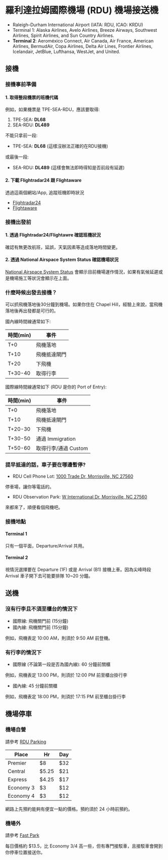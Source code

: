 羅利達拉姆國際機場 (RDU) 機場接送機
===================================

* Raleigh–Durham International Airport (IATA: RDU, ICAO: KRDU)
* Terminal 1: Alaska Airlines, Avelo Airlines, Breeze Airways, Southwest Airlines, Spirit Airlines, and Sun Country Airlines.
* **Terminal 2**: Aeroméxico Connect, Air Canada, Air France, American Airlines, BermudAir, Copa Airlines, Delta Air Lines, Frontier Airlines, Icelandair, JetBlue, Lufthansa, WestJet, and United.


接機
----

### 接機事前準備

#### 1. 取得整段機票的班機代碼

例如，如果機票是 TPE-SEA-RDU，應該要取得:

1. TPE-SEA: **DL68**
2. SEA-RDU: **DL489**

不能只拿前一段:

* TPE-SEA: **DL68** (這樣沒辦法正確的在RDU接機)

或最後一段:

* SEA-RDU: **DL489** (這樣會無法即時得知是否前段有延遲)


#### 2. 下載 Flightradar24 跟 Flightaware

透過這兩個網站/App, 追蹤班機即時狀況

* [Flightradar24](https://www.flightradar24.com/)
* [Flightaware](https://www.flightaware.com/)


### 接機出發前

#### 1. 透過 Flightradar24/Flightawre 確認班機狀況


確認有無更改航班，延誤，天氣因素等造成落地時間變更。


#### 2. 透過 National Airspace System Status 確認機場狀況

[National Airspace System Status](https://nasstatus.faa.gov/) 會顯示目前機場運作情況，如果有氣候延遲或是機場施工等狀況會顯示在上面。


### 什麼時候出發去接機？


可以抓飛機落地後30分鐘到機場。如果你住在 Chapel Hill，經驗上來說，當飛機落地後再出發都是可行的。



國內線時間線通常如下:

| 時間(min) | 事件 |
|-----|-----------|
| T+0 |  飛機落地 |
| T+10| 飛機抵達閘門|
| T+20| 下飛機 |
| T+30-40| 取得行李|

國際線時間線通常如下 (RDU 是你的 Port of Entry):

| 時間(min) | 事件 |
|-----|-----------|
| T+0 |  飛機落地 |
| T+10| 飛機抵達閘門|
| T+20-30| 下飛機 |
| T+30-50| 通過 Immigration |
| T+50-60| 取得行李/通過 Custom |

### 提早抵達的話，車子要在哪邊暫停?

* RDU Cell Phone Lot: [1000 Trade Dr, Morrisville, NC 27560](https://maps.app.goo.gl/3nRYVzpg2DhhogY4A)

停車場，讓你等電話的。

* RDU Observation Park: [W International Dr, Morrisville, NC 27560](https://maps.app.goo.gl/MRUBQp6raAARDGax7)

來都來了，順便看個飛機吧。

### 接機地點

#### Terminal 1

只有一個平面，Departure/Arrival 共用。

#### Terminal 2

視情況選擇要在 Departure (1F) 或是 Arrival (B1) 接機上車。因為尖峰時段 Arrival 車子開下去可能要排隊 10~20 分鐘。

送機
----
### 沒有行李且不須至櫃台的情況下

* 國際線: 飛機關門前 (15分鐘)
* 國內線: 飛機關門前 (15分鐘)

例如，飛機表定 10:00 AM，則須於 9:50 AM 前登機。

### 有行李的情況下

* 國際線 (不論第一段是否為國內線): 60 分鐘前關櫃

例如，飛機表定 13:00 PM，則須於 12:00 PM 前至櫃台掛行李

* 國內線: 45 分鐘前關櫃

例如，飛機表定 18:00 PM，則須於 17:15 PM 前至櫃台掛行李


機場停車
--------

### 機場自營

請參考 [RDU Parking](https://www.rdu.com/parking/)

| Place | Hr | Day |
| -- | -- | -- |
| Premier | $8 | $32 |
| Central | $5.25 | $21 |
| Express | $4.25 | $17 |
| Economy 3 | $3 | $12 |
| Economy 4 | $3 | $12 |

網路上先預約能夠有便宜一點的價格。預約須於 24 小時前預約。

### 機場外

請參考 [Fast Park](https://www.thefastpark.com/airport-parking/raleigh-durham-rdu)

每日價格約 $13.5，比 Economy 3/4 高一些，但有專門接駁車，且接駁車會開到你停車位置接送你。
